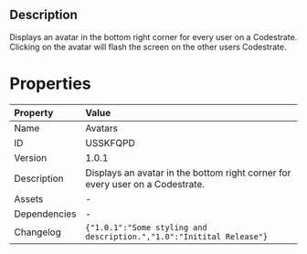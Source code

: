 <h2>Description</h2><p>Displays an avatar in the bottom right corner for every user on a Codestrate. Clicking on the avatar will flash the screen on the other users Codestrate.</p>

# Properties

| Property | Value |
| :--- | :--- |
| Name | Avatars |
| ID | USSKFQPD |
| Version | 1.0.1 |
| Description | Displays an avatar in the bottom right corner for every user on a Codestrate. |
| Assets | - |
| Dependencies | - |
| Changelog | `{"1.0.1":"Some styling and description.","1.0":"Initital Release"}` |